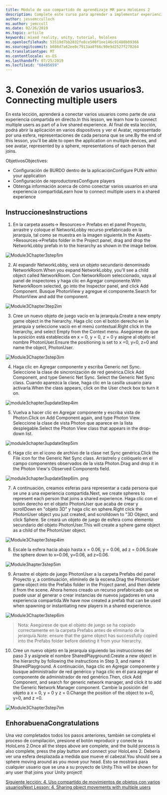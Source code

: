 ```yaml
---
title: Módulo de uso compartido de aprendizaje MR para HoloLens 2
description: Complete este curso para aprender a implementar experiencias compartidas multiusuario en una aplicación de HoloLens 2.
author: jessemcculloch
ms.author: jemccull
ms.date: 02/26/2019
ms.topic: article
keywords: mixed reality, unity, tutorial, hololens
ms.openlocfilehash: 53519d7bb2832fe8ce500f1ee146c91488b09366
ms.sourcegitcommit: b086d7a62ee0c7913aa8f66c90e9d2527f270264
ms.translationtype: MT
ms.contentlocale: es-ES
ms.lasthandoff: 07/25/2019
ms.locfileid: "68485659"
---
```

# <a name="3-connecting-multiple-users"></a><span data-ttu-id="a7568-104">3. Conexión de varios usuarios</span><span class="sxs-lookup"><span data-stu-id="a7568-104">3. Connecting multiple users</span></span>

<span data-ttu-id="a7568-105">En esta lección, aprenderá a conectar varios usuarios como parte de una experiencia compartida en directo.</span><span class="sxs-lookup"><span data-stu-id="a7568-105">In this lesson, we learn how to connect multiple users as part of a live shared experience.</span></span> <span data-ttu-id="a7568-106">Al final de esta lección, podrá abrir la aplicación en varios dispositivos y ver el Avatar, representado por una esfera, representaciones de cada persona que se une.</span><span class="sxs-lookup"><span data-stu-id="a7568-106">By the end of this lesson, you'll be able to open the application on multiple devices, and see avatar, represented by a sphere, representations of each person that joins.</span></span> 

<span data-ttu-id="a7568-107">Objetivos</span><span class="sxs-lookup"><span data-stu-id="a7568-107">Objectives:</span></span>

- <span data-ttu-id="a7568-108">Configuración de BURDO dentro de la aplicación</span><span class="sxs-lookup"><span data-stu-id="a7568-108">Configure PUN within your application</span></span>
- <span data-ttu-id="a7568-109">Configuración de reproductores</span><span class="sxs-lookup"><span data-stu-id="a7568-109">Configure players</span></span>
- <span data-ttu-id="a7568-110">Obtenga información acerca de cómo conectar varios usuarios en una experiencia compartida</span><span class="sxs-lookup"><span data-stu-id="a7568-110">Learn how to connect multiple users in a shared experience</span></span>

## <a name="instructions"></a><span data-ttu-id="a7568-111">Instrucciones</span><span class="sxs-lookup"><span data-stu-id="a7568-111">Instructions</span></span>

1. <span data-ttu-id="a7568-112">En la carpeta assets-> Resources-> Prefabs en el panel Proyecto, arrastre y coloque el NetworkLobby recurso prefabricado en la jerarquía, tal como se muestra en la imagen siguiente.</span><span class="sxs-lookup"><span data-stu-id="a7568-112">In the Assets->Resources->Prefabs folder in the Project panel, drag and drop the NetworkLobby prefab in to the hierarchy as shown in the image below.</span></span>

![Module3Chapter3step1im](images/module3chapter3step1im.PNG)

2. <span data-ttu-id="a7568-114">Al expandir NetworkLobby, verá un objeto secundario denominado NetworkRoom.</span><span class="sxs-lookup"><span data-stu-id="a7568-114">When you expand NetworkLobby, you'll see a child object called NetworkRoom.</span></span> <span data-ttu-id="a7568-115">Con NetworkRoom seleccionado, vaya al panel de inspectores y haga clic en Agregar componente.</span><span class="sxs-lookup"><span data-stu-id="a7568-115">With NetworkRoom selected, go into the Inspector panel, and click Add Component.</span></span> <span data-ttu-id="a7568-116">Busque PhotonView y agregue el componente.</span><span class="sxs-lookup"><span data-stu-id="a7568-116">Search for PhotonView and add the component.</span></span>

![Module3Chapter3tep2im](images/module3chapter3step2im.PNG)

3. <span data-ttu-id="a7568-118">Cree un nuevo objeto de juego vacío en la jerarquía.</span><span class="sxs-lookup"><span data-stu-id="a7568-118">Create a new empty game object in the hierarchy.</span></span> <span data-ttu-id="a7568-119">Haga clic con el botón derecho en la jerarquía y seleccione vacío en el menú contextual.</span><span class="sxs-lookup"><span data-stu-id="a7568-119">Right click in the hierarchy, and select Empty from the Context menu.</span></span> <span data-ttu-id="a7568-120">Asegúrese de que la posición está establecida en x = 0, y = 0, z = 0 y asigne al objeto el nombre PhotonUser.</span><span class="sxs-lookup"><span data-stu-id="a7568-120">Ensure the positioning is set to x =0, y=0, z=0 and name the object, PhotonUser.</span></span>

![Module3Chapter3step3im](images/module3chapter3step3im.PNG)

4. <span data-ttu-id="a7568-122">Haga clic en Agregar componente y escriba Generic net Sync. Seleccione la clase de sincronización de red genérica.</span><span class="sxs-lookup"><span data-stu-id="a7568-122">Click Add Component, and type Generic Net Sync. Select the Generic Net Sync class.</span></span> <span data-ttu-id="a7568-123">Cuando aparezca la clase, haga clic en la casilla usuario para activarla.</span><span class="sxs-lookup"><span data-stu-id="a7568-123">When the class appears, click on the User check box to turn it on.</span></span> 

![module3chapter3updateStep4im](images/module3chapter3updateStep4im.png)

5. <span data-ttu-id="a7568-125">Vuelva a hacer clic en Agregar componente y escriba vista de Photon.</span><span class="sxs-lookup"><span data-stu-id="a7568-125">Click on Add Component again, and type Photon View.</span></span> <span data-ttu-id="a7568-126">Seleccione la clase de vista Photon que aparece en la lista desplegable.</span><span class="sxs-lookup"><span data-stu-id="a7568-126">Select the Photon View class that appears in the drop-down list.</span></span>

![module3chapter3updateStep5im](images/module3chapter3updateStep5im.png)

6. <span data-ttu-id="a7568-128">Haga clic en el icono de archivo de la clase net Sync genérica.</span><span class="sxs-lookup"><span data-stu-id="a7568-128">Click the File icon for the Generic Net Sync class.</span></span> <span data-ttu-id="a7568-129">Arrástrelo y colóquelo en el campo componentes observados de la vista Photon.</span><span class="sxs-lookup"><span data-stu-id="a7568-129">Drag and drop it in the Photon View's Observed Components field.</span></span> 

![module3chapter3updateStep6im. png](images/module3chapter3updateStep6im.png) 

7. <span data-ttu-id="a7568-131">A continuación, creamos esferas para representar a cada persona que se une a una experiencia compartida.</span><span class="sxs-lookup"><span data-stu-id="a7568-131">Next, we create spheres to represent each person that joins a shared experience.</span></span> <span data-ttu-id="a7568-132">Haga clic con el botón derecho en el objeto PhotonUser que acaba de crear y scrollDown en "objeto 3D" y haga clic en sphere.</span><span class="sxs-lookup"><span data-stu-id="a7568-132">Right click the PhotonUser object you just created, and scrolldown to "3D Object, and click Sphere.</span></span> <span data-ttu-id="a7568-133">Se creará un objeto de juego de esfera como elemento secundario del objeto PhotonUser.</span><span class="sxs-lookup"><span data-stu-id="a7568-133">This will create a sphere game object as a child of the PhotonUser object.</span></span>

![Module3Chapter3step4im](images/module3chapter3step4im.PNG)

8. <span data-ttu-id="a7568-135">Escale la esfera hacia abajo hasta x = 0.06, y = 0.06, ad z = 0.06.</span><span class="sxs-lookup"><span data-stu-id="a7568-135">Scale the sphere down to x=0.06, y=0.06, ad z=0.06.</span></span>

![Module3hapter3step5im](images/module3chapter3step5im.PNG)

9. <span data-ttu-id="a7568-137">Arrastre el objeto de juego PhotonUser a la carpeta Prefabs del panel Proyecto y, a continuación, elimínelo de la escena.</span><span class="sxs-lookup"><span data-stu-id="a7568-137">Drag the PhotonUser game object into the Prefabs folder in the Project panel, and then delete it from the scene.</span></span> <span data-ttu-id="a7568-138">Ahora hemos creado un recurso prefabricado que se puede usar al generar o crear instancias de nuevos jugadores en una experiencia compartida.</span><span class="sxs-lookup"><span data-stu-id="a7568-138">We have now created a prefab that can be used when spawning or instantiating new players in a shared experience.</span></span>

![Module3Chapter3step6im](images/module3chapter3step6im.PNG)

> <span data-ttu-id="a7568-140">Nota: Asegúrese de que el objeto de juego se ha copiado correctamente en la carpeta Prefabs antes de eliminarlo de la jerarquía.</span><span class="sxs-lookup"><span data-stu-id="a7568-140">Note: ensure that the game object has successfully copied into the Prefabs folder before deleting it from your hierarchy.</span></span>

10. <span data-ttu-id="a7568-141">Cree un nuevo objeto en la jerarquía siguiendo las instrucciones del paso 3 y asígnele el nombre SharedPlayground.</span><span class="sxs-lookup"><span data-stu-id="a7568-141">Create a new object in the hierarchy by following the instructions in Step 3, and name it SharedPlayground.</span></span> <span data-ttu-id="a7568-142">A continuación, haga clic en Agregar componente y busque administrador de red genérico y haga clic en él para agregar el componente de administrador de red genérico.</span><span class="sxs-lookup"><span data-stu-id="a7568-142">Then, click Add Component, and search for generic network manager, and click it to add the Generic Network Manager component.</span></span> <span data-ttu-id="a7568-143">Cambie la posición del objeto a x = 0, y = 0 y z = 0.</span><span class="sxs-lookup"><span data-stu-id="a7568-143">Change the position of the object to x=0, y=0, and z =0.</span></span>

![Module3Chapter3step7im](images/module3chapter3step7im.PNG)


## <a name="congratulations"></a><span data-ttu-id="a7568-145">Enhorabuena</span><span class="sxs-lookup"><span data-stu-id="a7568-145">Congratulations</span></span>

<span data-ttu-id="a7568-146">Una vez completados todos los pasos anteriores, también se completa el proceso de compilación, presione el botón reproducir y conecte su HoloLens 2.</span><span class="sxs-lookup"><span data-stu-id="a7568-146">Once all the steps above are complete, and the build process is also complete, press the play button and connect your HoloLens 2.</span></span> <span data-ttu-id="a7568-147">Debería ver una esfera desplazada a medida que mueve el cabezal.</span><span class="sxs-lookup"><span data-stu-id="a7568-147">You should see a sphere moving around as you move your head.</span></span> <span data-ttu-id="a7568-148">Esto se mostrará para cualquier usuario que se una a su proyecto de Unity.</span><span class="sxs-lookup"><span data-stu-id="a7568-148">This will be shown for any user that joins your Unity project!</span></span>

<span data-ttu-id="a7568-149">[Siguiente lección: 4. Uso compartido de movimientos de objetos con varios usuarios](mrlearning-sharing(photon)-ch4.md)</span><span class="sxs-lookup"><span data-stu-id="a7568-149">[Next Lesson: 4. Sharing object movements with multiple users](mrlearning-sharing(photon)-ch4.md)</span></span>

